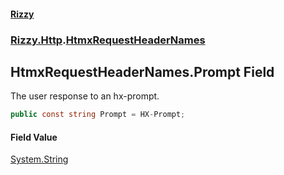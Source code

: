 #### [Rizzy](index 'index')
### [Rizzy.Http](Rizzy.Http 'Rizzy.Http').[HtmxRequestHeaderNames](Rizzy.Http.HtmxRequestHeaderNames 'Rizzy.Http.HtmxRequestHeaderNames')

## HtmxRequestHeaderNames.Prompt Field

The user response to an hx-prompt.

```csharp
public const string Prompt = HX-Prompt;
```

#### Field Value
[System.String](https://docs.microsoft.com/en-us/dotnet/api/System.String 'System.String')